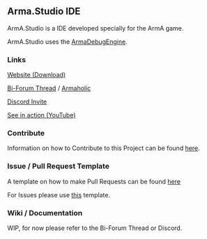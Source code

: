 ## Arma.Studio IDE

ArmA.Studio is a IDE developed specially for the ArmA game.

ArmA.Studio uses the [ArmaDebugEngine](https://github.com/dedmen/ArmaDebugEngine).

### Links

[Website (Download)](https://x39.io/projects?project=ArmA.Studio)

[Bi-Forum Thread](https://forums.bistudio.com/forums/topic/203020-armastudio-the-open-source-community-made-ide-for-arma/) / [Armaholic](http://www.armaholic.com/page.php?id=32550)

[Discord Invite](https://discord.gg/RRaPyb9)

[See in action (YouTube)]([https://youtu.be/pd-2WQzoG48](https://youtu.be/pd-2WQzoG48))

### Contribute

Information on how to Contribute to this Project can be found [here](https://github.com/X39/ArmA.Studio/blob/master/CONTRIBUTING.md).

### Issue / Pull Request Template

A template on how to make Pull Requests can be found [here](https://github.com/X39/ArmA.Studio/blob/master/PULL_REQUEST_TEMPLATE.md)

For Issues please use [this](https://github.com/X39/ArmA.Studio/blob/master/ISSUE_TEMPLATE.md) template.

### Wiki / Documentation

WIP, for now please refer to the Bi-Forum Thread or Discord.

